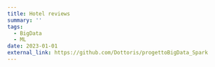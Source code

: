 ```yaml
---
title: Hotel reviews
summary: ''
tags:
  - BigData
  - ML
date: 2023-01-01
external_link: https://github.com/Dottoris/progettoBigData_Spark
---
```

